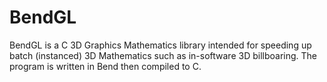 # BendGL
BendGL is a C 3D Graphics Mathematics library intended for speeding up batch (instanced) 3D Mathematics such as in-software 3D billboaring. The program is written in Bend then compiled to C.
